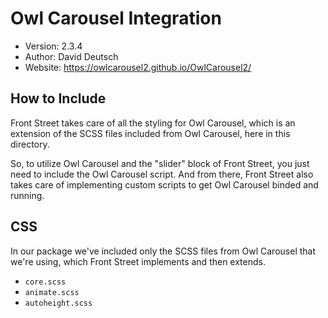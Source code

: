 # Owl Carousel Integration

* Version: 2.3.4
* Author: David Deutsch
* Website: https://owlcarousel2.github.io/OwlCarousel2/

## How to Include

Front Street takes care of all the styling for Owl Carousel, which is an extension of the SCSS files included from Owl Carousel, here in this directory.

So, to utilize Owl Carousel and the "slider" block of Front Street, you just need to include the Owl Carousel script. And from there, Front Street also takes care of implementing custom scripts to get Owl Carousel binded and running.

## CSS

In our package we've included only the SCSS files from Owl Carousel that we're using, which Front Street implements and then extends.

* `core.scss`
* `animate.scss`
* `autoheight.scss`
